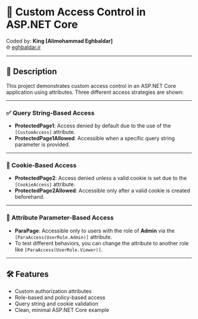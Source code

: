 # 🔐 Custom Access Control in ASP.NET Core

Coded by: **King [Alimohammad Eghbaldar]**  
🌐 [eghbaldar.ir](https://eghbaldar.ir)

---

## 🎯 Description

This project demonstrates custom access control in an ASP.NET Core application using attributes. Three different access strategies are shown:

---

### ✅ Query String-Based Access

- **ProtectedPage1**: Access denied by default due to the use of the `[CustomAccess]` attribute.
- **ProtectedPage1Allowed**: Accessible when a specific query string parameter is provided.

---

### 🍪 Cookie-Based Access

- **ProtectedPage2**: Access denied unless a valid cookie is set due to the `[CookieAccess]` attribute.
- **ProtectedPage2Allowed**: Accessible only after a valid cookie is created beforehand.

---

### 🧩 Attribute Parameter-Based Access

- **ParaPage**: Accessible only to users with the role of **Admin** via the `[ParaAccess(UserRole.Admin)]` attribute.
- To test different behaviors, you can change the attribute to another role like `[ParaAccess(UserRole.Viewer)]`.

---

## 🛠️ Features

- Custom authorization attributes
- Role-based and policy-based access
- Query string and cookie validation
- Clean, minimal ASP.NET Core example
